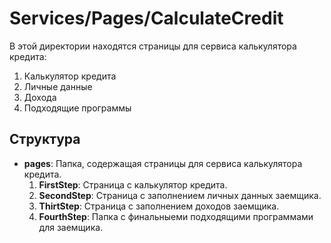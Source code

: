 # Services/Pages/CalculateCredit

В этой директории находятся страницы для сервиса калькулятора кредита:

1. Калькулятор кредита
2. Личные данные
3. Дохода
4. Подходящие программы

## Структура

- **pages**: Папка, содержащая страницы для сервиса калькулятора кредита.
  1. **FirstStep**: Страница с калькулятор кредита.
  2. **SecondStep**: Страница с заполнением личных данных заемщика.
  3. **ThirtStep**: Страница с заполнением доходов заемщика.
  4. **FourthStep**: Папка с финальныеми подходящими программами для заемщика.
